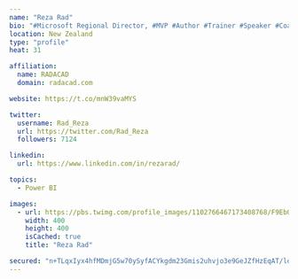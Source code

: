 ```yaml
---
name: "Reza Rad"
bio: "#Microsoft Regional Director, #MVP #Author #Trainer #Speaker #Coach #Consultant #PowerBI "
location: New Zealand
type: "profile"
heat: 31

affiliation:
  name: RADACAD
  domain: radacad.com

website: https://t.co/mnW39vaMYS

twitter:
  username: Rad_Reza
  url: https://twitter.com/Rad_Reza
  followers: 7124

linkedin:
  url: https://www.linkedin.com/in/rezarad/

topics:
  - Power BI

images:
  - url: https://pbs.twimg.com/profile_images/1102766467173408768/F9EbQENa_400x400.png
    width: 400
    height: 400
    isCached: true
    title: "Reza Rad"

secured: "n+TLqxIyx4hfMDmjG5w70ySyfACYkgdm23Gmis2uhvjo3e9GeJZfHzEqAT/lo/p2J3AicCaJ6lyHXrvwBvjwW8KjVlJKbwv2hNeyaNyJmQb4tJfpu4489aEMHnqkJjIeHnjueTCJCi5NPwKVqcpm7OQErlbi6mkGk6nqP0b7aDwOAw96EY+maU/TT24ECHLARYt2SJ0RwpFA36RpqqGfWJd8KkTbrM/D89vleHICUkD/oF2Y5yFtTKG8ldOOunAGbftA9e+q0QX5fFSpH1gTgnRecCqQj5mPrQ+fnYtoQZT0Xsgfw7h5UyYAINf8EOgWQa1VTDv4pH04TLj68D176fujeSYsbU8fAFGaSGius2tRD5MQSGS8XAwuSEnpgW9kvnH61c+3dQ5eDYLL1qITxAmSpuLfFMjMt9U6KxfZAGE=;sRJ25yR+8hSxI5rxtSJzfg=="
---
```


